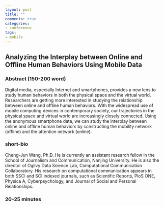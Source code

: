 ```yaml
---
layout: post
title: ""
comments: true
categories:
- conference
tags:
- mobile
---
```


## Analyzing the Interplay between Online and Offline Human Behaviors Using Mobile Data

### Abstract (150-200 word)

Digital media, especially Internet and smartphones, provides a new lens to study human behaviors in both the physical space and the virtual world. Researchers are getting more interested in studying the relationship between online and offline human behaviors. With the widespread use of mobile computing devices in contemporary society, our trajectories in the physical space and virtual world are increasingly closely connected. Using the anonymous smartphone data, we can study the interplay between online and offline human behaviors by constructing the mobility network (offline) and the attention network (online).


### short-bio

Cheng-Jun Wang, Ph.D. He is currently an assistant research fellow in the School of Journalism and Communication, Nanjing University. He is also the director of Ogilvy Data Science Lab, Computational Communication Collaboratory. His research on computational communication appears in both SSCI and SCI indexed journals, such as Scientific Reports, PloS ONE, Physica A, Cyberpsychology, and Journal of Social and Personal Relationships.

### 20-25 minutes
